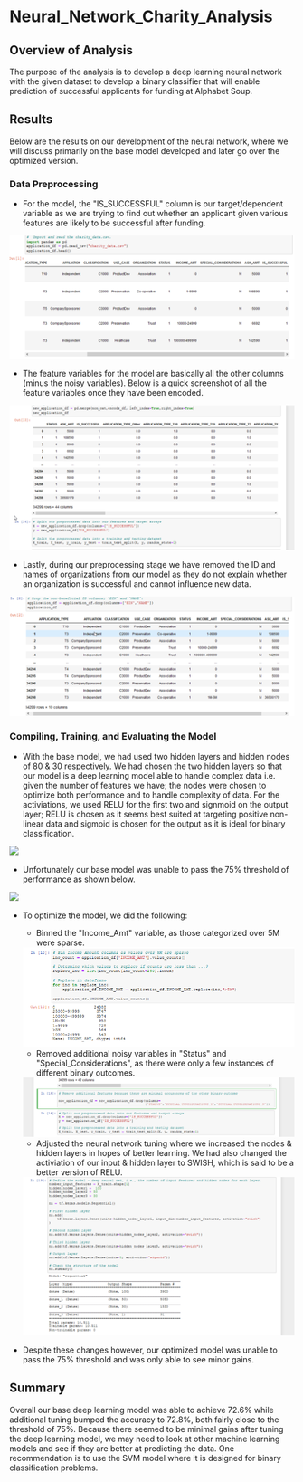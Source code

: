 # Neural_Network_Charity_Analysis

## Overview of Analysis
The purpose of the analysis is to develop a deep learning neural network with the given dataset to develop a binary classifier that will enable prediction of successful applicants for funding at Alphabet Soup.

## Results
Below are the results on our development of the neural network, where we will discuss primarily on the base model developed and later go over the optimized version.

### Data Preprocessing

- For the model, the "IS_SUCCESSFUL" column is our target/dependent variable as we are trying to find out whether an applicant given various features are likely to be successful after funding.

<img src="Resources/target_variable.png">

- The feature variables for the model are basically all the other columns (minus the noisy variables). Below is a quick screenshot of all the feature variables once they have been encoded.

<img src="Resources/target_features.png">

- Lastly, during our preprocessing stage we have removed the ID and names of organizations from our model as they do not explain whether an organization is successful and cannot influence new data.

<img src="Resources/noisy_variables.png">

### Compiling, Training, and Evaluating the Model

- With the base model, we had used two hidden layers and hidden nodes of 80 & 30 respectively. We had chosen the two hidden layers so that our model is a deep learning model able to handle complex data i.e. given the number of features we have; the nodes were chosen to optimize both performance and to handle complexity of data. For the activiations, we used RELU for the first two and signmoid on the output layer; RELU is chosen as it seems best suited at targeting positive non-linear data and sigmoid is chosen for the output as it is ideal for binary classification.


<img src="Resources/nn_definintion.png">

- Unfortunately our base model was unable to pass the 75% threshold of performance as shown below.

<img src="Resources/nn_definintion.png">

- To optimize the model, we did the following:
   
    - Binned the "Income_Amt" variable, as those categorized over 5M were sparse.

    <img src="Resources/additional_binning.png">

    - Removed additional noisy variables in "Status" and "Special_Considerations", as there were only a few instances of different binary outcomes.

    <img src="Resources/additional_noisy_variables.png">

    - Adjusted the neural network tuning where we increased the nodes & hidden layers in hopes of better learning. We had also changed the activiation of our input & hidden layer to SWISH, which is said to be a better version of RELU.

    <img src="Resources/nn_updated_definition.png">

- Despite these changes however, our optimized model was unable to pass the 75% threshold and was only able to see minor gains.

## Summary

Overall our base deep learning model was able to achieve 72.6% while additional tuning bumped the accuracy to 72.8%, both fairly close to the threshold of 75%. Because there seemed to be minimal gains after tuning the deep learning model, we may need to look at other machine learning models and see if they are better at predicting the data. One recommendation is to use the SVM model where it is designed for binary classification problems.